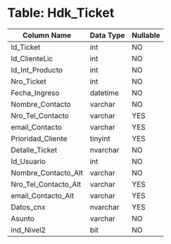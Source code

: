 # Table: Hdk_Ticket

| Column Name | Data Type | Nullable |
|-------------|-----------|----------|
| Id_Ticket | int | NO |
| Id_ClienteLic | int | NO |
| Id_Int_Producto | int | NO |
| Nro_Ticket | int | NO |
| Fecha_Ingreso | datetime | NO |
| Nombre_Contacto | varchar | NO |
| Nro_Tel_Contacto | varchar | YES |
| email_Contacto | varchar | YES |
| Prioridad_Cliente | tinyint | YES |
| Detalle_Ticket | nvarchar | NO |
| Id_Usuario | int | NO |
| Nombre_Contacto_Alt | varchar | NO |
| Nro_Tel_Contacto_Alt | varchar | YES |
| email_Contacto_Alt | varchar | YES |
| Datos_cnx | nvarchar | YES |
| Asunto | varchar | NO |
| ind_Nivel2 | bit | NO |
